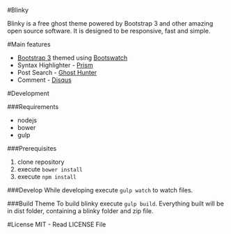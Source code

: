 #Blinky

Blinky is a free ghost theme powered by Bootstrap 3 and other amazing open source
software. It is designed to be responsive, fast and simple.

#Main features
 * [Bootstrap 3](http://getbootstrap.com/) themed using
 [Bootswatch](http://bootswatch.com/paper/)
 * Syntax Highlighter - [Prism](http://prismjs.com/)
 * Post Search - [Ghost Hunter](https://github.com/i11ume/ghostHunter/)
 * Comment - [Disqus](https://disqus.com/)

#Development

###Requirements

 * nodejs
 * bower
 * gulp

###Prerequisites

1. clone repository
2. execute `bower install`
3. execute `npm install`

###Develop
While developing execute `gulp watch` to watch files.

###Build Theme
To build blinky execute `gulp build`. Everything built will be in dist folder,
containing a blinky folder and zip file.

#License
MIT - Read LICENSE File
